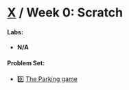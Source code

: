 # [X](../../) / Week 0: Scratch

#### Labs:

-   **N/A**

#### Problem Set:

-   :zero: [The Parking game](./pset0/)
